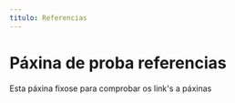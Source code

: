 ```yaml
---
titulo: Referencias
---
```


# Páxina de proba referencias

Esta páxina fixose para comprobar os link's a páxinas
